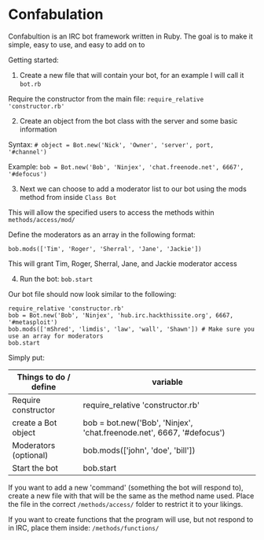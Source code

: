 Confabulation
=============

Confabultion is an IRC bot framework written in Ruby.
The goal is to make it simple, easy to use, and easy to add on to

Getting started:

1. Create a new file that will contain your bot, for an example I will call it ```bot.rb```


Require the constructor from the main file: ```require_relative 'constructor.rb'```


2. Create an object from the bot class with the server and some basic information

Syntax: ```# object = Bot.new('Nick', 'Owner', 'server', port, '#channel')```

Example: ```bob = Bot.new('Bob', 'Ninjex', 'chat.freenode.net', 6667', '#defocus')```


3. Next we can choose to add a moderator list to our bot using the mods method from inside ```Class Bot```

This will allow the specified users to access the methods within ```methods/access/mod/```

Define the moderators as an array in the following format:

```bob.mods(['Tim', 'Roger', 'Sherral', 'Jane', 'Jackie'])```

This will grant Tim, Roger, Sherral, Jane, and Jackie moderator access

4. Run the bot: ```bob.start```

Our bot file should now look similar to the following:
```
require_relative 'constructor.rb'
bob = Bot.new('Bob', 'Ninjex', 'hub.irc.hackthissite.org', 6667, '#metasploit')
bob.mods(['mShred', 'limdis', 'law', 'wall', 'Shawn']) # Make sure you use an array for moderators
bob.start
```
Simply put:

Things to do / define  | variable
---------------------- | ----------------------------------------------------------------------
Require constructor    | require_relative 'constructor.rb'
create a Bot object    | bob = bot.new('Bob', 'Ninjex', 'chat.freenode.net', 6667, '#defocus')
Moderators (optional)  | bob.mods(['john', 'doe', 'bill'])
Start the bot          | bob.start

If you want to add a new 'command' (something the bot will respond to), create a new file with that will be the same as the method name used. Place the file in the correct ```/methods/access/``` folder to restrict it to your likings.

If you want to create functions that the program will use, but not respond to in IRC, place them inside: ```/methods/functions/```
